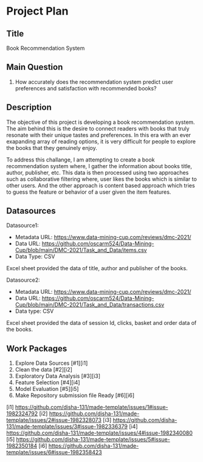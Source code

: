 # Project Plan

## Title
<!-- Give your project a short title. -->
Book Recommendation System

## Main Question

<!-- Think about one main question you want to answer based on the data. -->
1. How accurately does the recommendation system predict user preferences and satisfaction with recommended books?

## Description

<!-- Describe your data science project in max. 200 words. Consider writing about why and how you attempt it. -->   
The objective of this project is developing a book recommendation system. The aim behind this is the desire to connect readers with books that truly resonate with their unique tastes and preferences. In this era with an ever exapanding array of reading options, it is very difficult for people to explore the books that they genuinely enjoy. 

To address this challange, I am attempting to create a book recommendation system where, I gather the information about books title, author, publisher, etc. This data is then processed using two approaches such as collaborative filtering where, user likes the books which is similar to other users. And the other approach is content based approach which tries to guess the feature or behavior of a user given the item features.

## Datasources

<!-- Describe each datasources you plan to use in a section. Use the prefic "DatasourceX" where X is the id of the datasource. -->

Datasource1: 
* Metadata URL: https://www.data-mining-cup.com/reviews/dmc-2021/
* Data URL: https://github.com/oscarm524/Data-Mining-Cup/blob/main/DMC-2021/Task_and_Data/items.csv
* Data Type: CSV

Excel sheet provided the data of title, author and publisher of the books.

Datasource2:
* Metadata URL: https://www.data-mining-cup.com/reviews/dmc-2021/
* Data URL: https://github.com/oscarm524/Data-Mining-Cup/blob/main/DMC-2021/Task_and_Data/transactions.csv
* Data type: CSV

Excel sheet provided the data of session Id, clicks, basket and order data of the books.

## Work Packages

<!-- List of work packages ordered sequentially, each pointing to an issue with more details. -->

1. Explore Data Sources [#1][i1]
2. Clean the data [#2][i2]
3. Exploratory Data Analysis [#3][i3]
4. Feature Selection [#4][i4]
5. Model Evaluation [#5][i5]
6. Make Repository submission file Ready [#6][i6]

[i1] https://github.com/disha-131/made-template/issues/1#issue-1982324792
[i2] https://github.com/disha-131/made-template/issues/2#issue-1982328073
[i3] https://github.com/disha-131/made-template/issues/3#issue-1982336379
[i4] https://github.com/disha-131/made-template/issues/4#issue-1982340080
[i5] https://github.com/disha-131/made-template/issues/5#issue-1982350184
[i6] https://github.com/disha-131/made-template/issues/6#issue-1982358423
